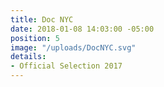 ```yaml
---
title: Doc NYC
date: 2018-01-08 14:03:00 -05:00
position: 5
image: "/uploads/DocNYC.svg"
details:
- Official Selection 2017
---
```


